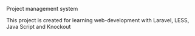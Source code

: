 <p>Project management system</p>
<p>This project is created for learning web-development with Laravel, LESS, Java Script and Knockout</p>
